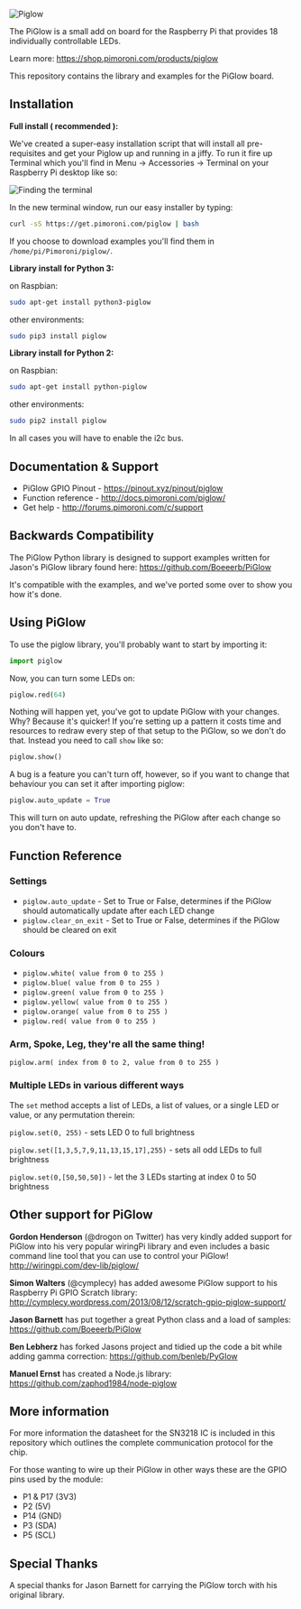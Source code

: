 ![Piglow](piglow-logo.jpg)

The PiGlow is a small add on board for the Raspberry Pi that provides 18 individually controllable LEDs.

Learn more: https://shop.pimoroni.com/products/piglow

This repository contains the library and examples for the PiGlow board.

## Installation

**Full install ( recommended ):**

We've created a super-easy installation script that will install all pre-requisites and get your Piglow up and running in a jiffy. To run it fire up Terminal which you'll find in Menu -> Accessories -> Terminal on your Raspberry Pi desktop like so:

![Finding the terminal](terminal.jpg)

In the new terminal window, run our easy installer by typing:

```bash
curl -sS https://get.pimoroni.com/piglow | bash
```

If you choose to download examples you'll find them in `/home/pi/Pimoroni/piglow/`.

**Library install for Python 3:**

on Raspbian:

```bash
sudo apt-get install python3-piglow
```
other environments: 

```bash
sudo pip3 install piglow
```

**Library install for Python 2:**

on Raspbian:

```bash
sudo apt-get install python-piglow
```
other environments: 

```bash
sudo pip2 install piglow
```

In all cases you will have to enable the i2c bus.

## Documentation & Support

* PiGlow GPIO Pinout - https://pinout.xyz/pinout/piglow
* Function reference - http://docs.pimoroni.com/piglow/
* Get help - http://forums.pimoroni.com/c/support

## Backwards Compatibility

The PiGlow Python library is designed to support examples written for Jason's PiGlow library found here: https://github.com/Boeeerb/PiGlow

It's compatible with the examples, and we've ported some over to show you how it's done.

## Using PiGlow

To use the piglow library, you'll probably want to start by importing it:

```python
import piglow
```

Now, you can turn some LEDs on:

```python
piglow.red(64)
```

Nothing will happen yet, you've got to update PiGlow with your changes. Why? Because it's quicker! If you're setting up a pattern it costs time and resources to redraw every step of that setup to the PiGlow, so we don't do that. Instead you need to call `show` like so:

```python
piglow.show()
```

A bug is a feature you can't turn off, however, so if you want to change that behaviour you can set it after importing piglow:

```python
piglow.auto_update = True
```

This will turn on auto update, refreshing the PiGlow after each change so you don't have to.

## Function Reference

### Settings
* `piglow.auto_update` - Set to True or False, determines if the PiGlow should automatically update after each LED change
* `piglow.clear_on_exit` - Set to True or False, determines if the PiGlow should be cleared on exit

### Colours
* `piglow.white( value from 0 to 255 )`
* `piglow.blue( value from 0 to 255 )`
* `piglow.green( value from 0 to 255 )`
* `piglow.yellow( value from 0 to 255 )`
* `piglow.orange( value from 0 to 255 )`
* `piglow.red( value from 0 to 255 )`

### Arm, Spoke, Leg, they're all the same thing!

`piglow.arm( index from 0 to 2, value from 0 to 255 )`

### Multiple LEDs in various different ways

The `set` method accepts a list of LEDs, a list of values, or a single LED or value, or any permutation therein:

`piglow.set(0, 255)` - sets LED 0 to full brightness

`piglow.set([1,3,5,7,9,11,13,15,17],255)` - sets all odd LEDs to full brightness

`piglow.set(0,[50,50,50])` - let the 3 LEDs starting at index 0 to 50 brightness

## Other support for PiGlow

**Gordon Henderson** (@drogon on Twitter) has very kindly added support for PiGlow into his very popular wiringPi library and even includes a basic command line tool that you can use to control your PiGlow! http://wiringpi.com/dev-lib/piglow/

**Simon Walters** (@cymplecy) has added awesome PiGlow support to his Raspberry Pi GPIO Scratch library: http://cymplecy.wordpress.com/2013/08/12/scratch-gpio-piglow-support/

**Jason Barnett** has put together a great Python class and a load of samples: https://github.com/Boeeerb/PiGlow

**Ben Lebherz** has forked Jasons project and tidied up the code a bit while adding gamma correction: https://github.com/benleb/PyGlow

**Manuel Ernst** has created a Node.js library: https://github.com/zaphod1984/node-piglow

## More information

For more information the datasheet for the SN3218 IC is included in this repository which outlines the complete communication protocol for the chip.

For those wanting to wire up their PiGlow in other ways these are the GPIO pins used by the module:

- P1 & P17 (3V3)
- P2 (5V)
- P14 (GND)
- P3 (SDA)
- P5 (SCL)

## Special Thanks

A special thanks for Jason Barnett for carrying the PiGlow torch with his original library.
